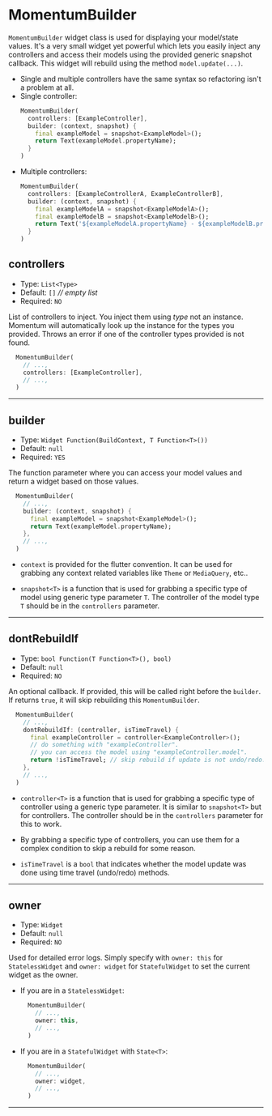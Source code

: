 # MomentumBuilder
`MomentumBuilder` widget class is used for displaying your model/state values. It's a very small widget yet powerful which lets you easily inject any controllers and access their models using the provided generic snapshot callback. This widget will rebuild using the method `model.update(...)`.
- Single and multiple controllers have the same syntax so refactoring isn't a problem at all.
- Single controller:
  ```dart
  MomentumBuilder(
    controllers: [ExampleController],
    builder: (context, snapshot) {
      final exampleModel = snapshot<ExampleModel>();
      return Text(exampleModel.propertyName);
    }
  )
  ```
- Multiple controllers:
  ```dart
  MomentumBuilder(
    controllers: [ExampleControllerA, ExampleControllerB],
    builder: (context, snapshot) {
      final exampleModelA = snapshot<ExampleModelA>();
      final exampleModelB = snapshot<ExampleModelB>();
      return Text('${exampleModelA.propertyName} - ${exampleModelB.propertyName}');
    }
  )
  ```

## controllers
- Type: `List<Type>`
- Default: `[]` *// empty list*
- Required: `NO`

List of controllers to inject. You inject them using *type* not an instance. Momentum will automatically look up the instance for the types you provided. Throws an error if one of the controller types provided is not found.
  ```dart
    MomentumBuilder(
      // ...,
      controllers: [ExampleController],
      // ...,
    )
  ```

<hr>

## builder
- Type: `Widget Function(BuildContext, T Function<T>())`
- Default: `null`
- Required: `YES`

The function parameter where you can access your model values and return a widget based on those values.
```dart
  MomentumBuilder(
    // ...,
    builder: (context, snapshot) {
      final exampleModel = snapshot<ExampleModel>();
      return Text(exampleModel.propertyName);
    },
    // ...,
  )
```
  - `context` is provided for the flutter convention. It can be used for grabbing any context related variables like `Theme` or `MediaQuery`, etc..

  - `snapshot<T>` is a function that is used for grabbing a specific type of model using generic type parameter `T`. The controller of the model type `T` should be in the `controllers` parameter.

<hr>

## dontRebuildIf
- Type: `bool Function(T Function<T>(), bool)`
- Default: `null`
- Required: `NO`

An optional callback. If provided, this will be called right before the `builder`. If returns `true`, it will skip rebuilding this `MomentumBuilder`.
```dart
  MomentumBuilder(
    // ...,
    dontRebuildIf: (controller, isTimeTravel) {
      final exampleController = controller<ExampleController>();
      // do something with "exampleController".
      // you can access the model using "exampleController.model".
      return !isTimeTravel; // skip rebuild if update is not undo/redo.
    },
    // ...,
  )
```
  - `controller<T>` is a function that is used for grabbing a specific type of controller using a generic type parameter. It is similar to `snapshot<T>` but for controllers. The controller should be in the `controllers` parameter for this to work.

  - By grabbing a specific type of controllers, you can use them for a complex condition to skip a rebuild for some reason.

  - `isTimeTravel` is a `bool` that indicates whether the model update was done using time travel (undo/redo) methods.

<hr>

## owner
- Type: `Widget`
- Default: `null`
- Required: `NO`

Used for detailed error logs. Simply specify with `owner: this` for `StatelessWidget` and `owner: widget` for `StatefulWidget` to set the current widget as the owner.
  - If you are in a `StatelessWidget`:
    ```dart
      MomentumBuilder(
        // ...,
        owner: this,
        // ...,
      )
    ```
  - If you are in a `StatefulWidget` with `State<T>`:
    ```dart
      MomentumBuilder(
        // ...,
        owner: widget,
        // ...,
      )
    ```

<hr>
